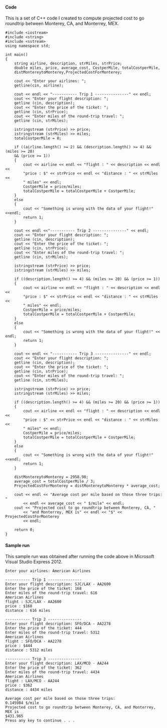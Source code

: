 #### Code
This is a set of C++ code I created to compute projected cost to go roundtrip between Monterey, CA, and Monterrey, MEX.

    #include <iostream>
    #include <string>
    #include <sstream>
    using namespace std;
    
    int main()
    {
        string airline, description, strMiles, strPrice;
        double miles, price, average_cost, CostperMile, totalCostperMile, 
        distMontereytoMonterey,ProjectedCostForMonterey;
        
        cout << "Enter your airlines: ";
        getline(cin, airline);

        cout << endl << "----------- Trip 1 ---------------" << endl;
        cout << "Enter your flight description: ";
        getline (cin, description);
        cout << "Enter the price of the ticket: ";
        getline (cin, strPrice);
        cout << "Enter miles of the round-trip travel: ";
        getline (cin, strMiles);
      
        istringstream (strPrice) >> price;
        istringstream (strMiles) >> miles;
        totalCostperMile = 0;
         
        if ((airline.length() >= 2) && (description.length() >= 4) && (miles >= 20) 
        && (price >= 1))
        {
            cout << airline << endl << "flight : " << description << endl << 
            "price : $" << strPrice << endl << "distance : " << strMiles << 
            " miles" << endl;
            CostperMile = price/miles;
            totalCostperMile = totalCostperMile + CostperMile;
        }
        else
        {
            cout << "Something is wrong with the data of your flight!" <<endl;
            return 1;
        }
        
        cout << endl <<"----------- Trip 2 ---------------" << endl;
        cout << "Enter your flight description: ";
        getline (cin, description);
        cout << "Enter the price of the ticket: ";
        getline (cin, strPrice);
        cout << "Enter miles of the round-trip travel: ";
        getline (cin, strMiles);
   
        istringstream (strPrice) >> price;
        istringstream (strMiles) >> miles;
       
        if ((description.length() >= 4) && (miles >= 20) && (price >= 1))
        {
            cout << airline << endl << "flight : " << description << endl << 
            "price : $" << strPrice << endl << "distance : " << strMiles << 
            " miles" << endl;
            CostperMile = price/miles;
            totalCostperMile = totalCostperMile + CostperMile;
        }
        else
        {
            cout << "Something is wrong with the data of your flight!" << endl;
            return 1;
        }
   
        cout << endl << "----------- Trip 3 ---------------" << endl;
        cout << "Enter your flight description: ";
        getline (cin, description);
        cout << "Enter the price of the ticket: ";
        getline (cin, strPrice);
        cout << "Enter miles of the round-trip travel: ";
        getline (cin, strMiles);

        istringstream (strPrice) >> price;
        istringstream (strMiles) >> miles;
      
        if ((description.length() >= 4) && (miles >= 20) && (price >= 1))
        {
            cout << airline << endl << "flight : " << description << endl << 
            "price : $" << strPrice << endl << "distance : " << strMiles << 
            " miles" << endl;
            CostperMile = price/miles;
            totalCostperMile = totalCostperMile + CostperMile;
        }
        else
        {
            cout << "Something is wrong with the data of your flight!" <<endl;
            return 1;
        }

        distMontereytoMonterey = 2958.98;
        average_cost = totalCostperMile / 3;
        ProjectedCostForMonterey = distMontereytoMonterey * average_cost;
        
        cout << endl << "Average cost per mile based on those three trips: " 
            << endl << average_cost << " $/mile" << endl;
        cout << "Projected cost to go roundtrip between Monterey, CA, " 
            << "and Monterrey, MEX is" << endl << "$" << ProjectedCostForMonterey 
            << endl;

        return 0;
    }
    
#### Sample run
This sample run was obtained after running the code above in Microsoft Visual Studio Express 2012.

    Enter your airlines: American Airlines
    
    ----------- Trip 1 ---------------
    Enter your flight description: SJC/LAX - AA2600
    Enter the price of the ticket: 168
    Enter miles of the round-trip travel: 616
    American Airlines
    flight : SJC/LAX - AA2600
    price : $168
    distance : 616 miles
    
    ----------- Trip 2 ---------------
    Enter your flight description: SFO/DCA - AA2278
    Enter the price of the ticket: 444
    Enter miles of the round-trip travel: 5312
    American Airlines
    flight : SFO/DCA - AA2278
    price : $444
    distance : 5312 miles
    
    ----------- Trip 3 ---------------
    Enter your flight description: LAX/MCO - AA244
    Enter the price of the ticket: 362
    Enter miles of the round-trip travel: 4434
    American Airlines
    flight : LAX/MCO - AA244
    price : $362
    distance : 4434 miles
    
    Average cost per mile based on those three trips:
    0.145984 $/mile
    Projected cost to go roundtrip between Monterey, CA, and Monterrey, MEX is
    $431.965
    Press any key to continue . . .


